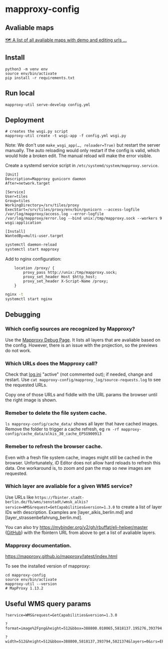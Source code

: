 mapproxy-config
===============

Avaliable maps
-------

[🗺 A list of all avaliable maps with demo and editing urls …](./demo_links)

Install
-------

```
python3 -m venv env
source env/bin/activate
pip install -r requirements.txt
```

Run local
---------

```
mapproxy-util serve-develop config.yml
```

Deployment
----------

```
# creates the wsgi.py script
mapproxy-util create -t wsgi-app -f config.yml wsgi.py
```

Note: We don't use `make_wsgi_app(…, reloader=True)` but restart the server manually. The auto reloading would only restart if the config is valid, which would hide a broken edit. The manual reload will make the error visible.

Create a systemd service script in `/etc/systemd/system/mapproxy.service`.

```
[Unit]
Description=Mapproxy gunicorn daemon
After=network.target

[Service]
User=tiles
Group=tiles
WorkingDirectory=/srv/tiles/proxy
ExecStart=/srv/tiles/proxy/env/bin/gunicorn --access-logfile /var/log/mapproxy/access.log --error-logfile /var/log/mapproxy/error.log --bind unix:/tmp/mapproxy.sock --workers 9 wsgi:application

[Install]
WantedBy=multi-user.target
```

```bash
systemctl daemon-reload
systemctl start mapproxy
```

Add to nginx configuration:

```
    location /proxy/ {
        proxy_pass http://unix:/tmp/mapproxy.sock;
        proxy_set_header Host $http_host;
        proxy_set_header X-Script-Name /proxy;
    }
```

```bash
nginx -t
systemctl start nginx
```

Debugging
---------

### Which config sources are recognized by Mapproxy?

Use the [Mapproxy Debug Page](https://mapproxy.codefor.de/demo/). It lists all layers that are avaliable based on the config.
However, there is an issue with the projection, so the previews do not work.

### Which URLs does the Mapproxy call?

Check that [log.ini](log.ini) "active" (not commented out); if needed, change and restart.
Use `cat mapproxy-config/mapproxy_log/source-requests.log` to see the requested URLs.

Copy one of those URLs and fiddle with the URL params the browser until the right image is shown.

### Remeber to delete the file system cache.

`ls mapproxy-config/cache_data/` shows all layer that have cached images. Remove the folder to trigger a cache refresh, eg `rm -rf mapproxy-config/cache_data/alkis_30_cache_EPSG900913`

### Remeber to refresh the browser cache.

Even with a fresh file system cache, images might still be cached in the browser. Unfortunately, iD Editor does not allow hard reloads to refresh this data. One workaround is, to zoom and pan the map so new images are requested.

### Which layer are avaliable for a given WMS service?

Use URLs like `https://fbinter.stadt-berlin.de/fb/wms/senstadt/wmsk_alkis?service=WMS&request=GetCapabilities&version=1.3.0` to create a list of layer IDs with description. Examples are [layer_alkis_berlin.md] and [layer_strassenbefahrung_berlin.md].

You can also try https://mybinder.org/v2/gh/rbuffat/eli-helper/master ([GitHub](https://github.com/rbuffat/eli-helper)) with the fbintern URL from above to get a list of avaliable layers.

### Mapproxy documentation.

https://mapproxy.github.io/mapproxy/latest/index.html

To see the installed version of mapproxy:
```
cd mapproxy-config
source env/bin/activate
mapproxy-util --version
# MapProxy 1.13.2
```

Useful WMS query params
-----------------------

```
?service=WMS&request=GetCapabilities&version=1.3.0

?format=image%2Fpng&height=512&bbox=388800.010065,5818137.195276,393794.488433,5821374.047744&layers=0&srs=ESPG:25833&style=default&service=WMS&request=GetMap&width=512&version=1.3.0

?width=512&height=512&bbox=388800,5818137,393794,5821374&layers=0&srs=EPSG:4326&styles=default&format=image/png&service=WMS&request=GetMap&version=1.3.0
```
